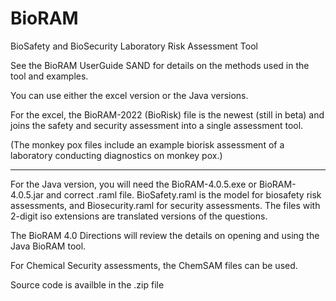 # BioRAM
BioSafety and BioSecurity Laboratory Risk Assessment Tool

See the BioRAM UserGuide SAND for details on the methods used in the tool and examples.  

You can use either the excel version or the Java versions.  

For the excel, the BioRAM-2022 (BioRisk) file is the newest (still in beta) and joins the safety and security assessment into a single assessment tool. 

(The monkey pox files include an example biorisk assessment of a laboratory conducting diagnostics on monkey pox.)

-----


For the Java version, you will need the BioRAM-4.0.5.exe or BioRAM-4.0.5.jar and correct .raml file.  BioSafety.raml is the model for biosafety risk assessments, and Biosecurity.raml for security assessments.  The files with 2-digit iso extensions are translated versions of the questions.

The BioRAM 4.0 Directions will review the details on opening and using the Java BioRAM tool.  

For Chemical Security assessments, the ChemSAM files can be used. 

Source code is availble in the .zip file
